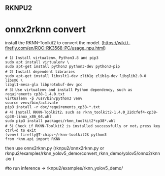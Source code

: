 ## RKNPU2
# onnx2rknn convert
install the RKNN-Toolkit2 to convert the model. (https://wiki.t-firefly.com/en/ROC-RK3568-PC/usage_npu.html)
```
# 1）Install virtualenv、Python3.8 and pip3
sudo apt install virtualenv \
sudo apt-get install python3 python3-dev python3-pip
# 2）Install dependent libraries
sudo apt-get install libxslt1-dev zlib1g zlib1g-dev libglib2.0-0 libsm6 \
libgl1-mesa-glx libprotobuf-dev gcc
# 3）Use virtualenv and install Python dependency, such as requirements_cp38-1.4.0.txt
virtualenv -p /usr/bin/python3 venv
source venv/bin/activate
pip3 install -r doc/requirements_cp38-*.txt
# 4）Install RKNN-Toolkit2，such as rknn_toolkit2-1.4.0_22dcfef4-cp38-cp38-linux_x86_64.whl
sudo pip3 install packages/rknn_toolkit2*cp38*.whl
# 5）Check if RKNN-Toolkit2 is installed successfully or not，press key ctrl+d to exit
(venv) firefly@T-chip:~/rknn-toolkit2$ python3
from rknn.api import RKNN
```
then use onnx2rknn.py (rknpu2/onnx2rknn.py or rknpu2/examples/rknn_yolov5_demo/convert_rknn_demo/yolov5/onnx2rknn.py )

#to run inference
-> rknpu2/examples/rknn_yolov5_demo/
